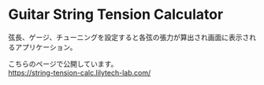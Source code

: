 # Guitar String Tension Calculator

弦長、ゲージ、チューニングを設定すると各弦の張力が算出され画面に表示されるアプリケーション。

こちらのページで公開しています。  
https://string-tension-calc.lilytech-lab.com/

